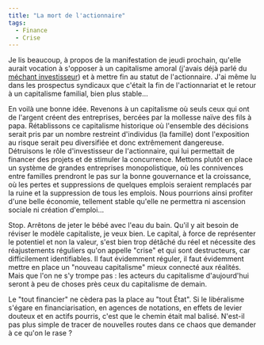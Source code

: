 ```yaml
---
title: "La mort de l'actionnaire"
tags:
  - Finance
  - Crise
---
```


Je lis beaucoup, à propos de la manifestation de jeudi prochain, qu'elle aurait
vocation à s'opposer à un capitalisme amoral (j'avais déjà parlé du
[méchant investisseur](/2008/05/le-vilain-mechant-investisseur-et-le-trader-fou/))
et à mettre fin au statut de l'actionnaire. J'ai même lu dans les prospectus
syndicaux que c'était la fin de l'actionnariat et le retour à un capitalisme
familial, bien plus stable…

<!-- more -->

En voilà une bonne idée. Revenons à un capitalisme où seuls ceux qui ont de
l'argent créent des entreprises, bercées par la mollesse naïve des fils à papa.
Rétablissons ce capitalisme historique où l'ensemble des décisions serait pris
par un nombre restreint d'individus (la famille) dont l'exposition au risque
serait peu diversifiée et donc extrêmement dangereuse. Détruisons le rôle
d'investisseur de l'actionnaire, qui lui permettait de financer des projets et
de stimuler la concurrence. Mettons plutôt en place un système de grandes
entreprises monopolistique, où les connivences entre familles prendront le pas
sur la bonne gouvernance et la croissance, où les pertes et suppressions de
quelques emplois seraient remplacés par la ruine et la suppression de tous les
emplois. Nous pourrions ainsi profiter d'une belle économie, tellement stable
qu'elle ne permettra ni ascension sociale ni création d'emploi…

Stop. Arrêtons de jeter le bébé avec l'eau du bain. Qu'il y ait besoin de
réviser le modèle capitaliste, je veux bien. Le capital, à force de représenter
le potentiel et non la valeur, s'est bien trop détâché du réel et nécessite des
réajustements réguliers qu'on appelle "crise" et qui sont destructeurs, car
difficilement identifiables. Il faut évidemment réguler, il faut évidemment
mettre en place un "nouveau capitalisme" mieux connecté aux réalités. Mais que
l'on ne s'y trompe pas&nbsp;: les acteurs du capitalisme d'aujourd'hui seront à
peu de choses près ceux du capitalisme de demain.

Le "tout financier" ne cèdera pas la place au "tout État". Si le libéralisme
s'égare en financiarisation, en agences de notations, en effets de levier
douteux et en actifs pourris, c'est que le chemin était mal balisé. N'est-il pas
plus simple de tracer de nouvelles routes dans ce chaos que demander à ce qu'on
le rase&nbsp;?
